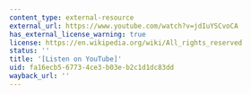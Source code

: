 ```yaml
---
content_type: external-resource
external_url: https://www.youtube.com/watch?v=jdIuYSCvoCA
has_external_license_warning: true
license: https://en.wikipedia.org/wiki/All_rights_reserved
status: ''
title: '[Listen on YouTube]'
uid: fa16ecb5-6773-4ce3-b03e-b2c1d1dc83dd
wayback_url: ''
---
```

